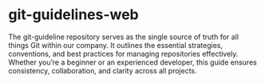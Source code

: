 # git-guidelines-web
The git-guideline repository serves as the single source of truth for all things Git within our company. It outlines the essential strategies, conventions, and best practices for managing repositories effectively. Whether you’re a beginner or an experienced developer, this guide ensures consistency, collaboration, and clarity across all projects.

